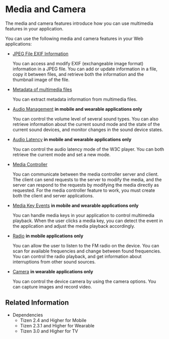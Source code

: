 # Media and Camera

The media and camera features introduce how you can use multimedia features in your application.

You can use the following media and camera features in your Web applications:

- [JPEG File EXIF Information](./jpeg-exif.md)

  You can access and modify EXIF (exchangeable image format) information in a JPEG file. You can add or update information in a file, copy it between files, and retrieve both the information and the thumbnail image of the file.

- [Metadata of multimedia files](./metadata.md)

  You can extract metadata information from multimedia files.

- [Audio Management](./audio.md) **in mobile and wearable applications only**

  You can control the volume level of several sound types. You can also retrieve information about the current sound mode and the state of the current sound devices, and monitor changes in the sound device states.

- [Audio Latency](./player-util.md) **in mobile and wearable applications only**

  You can control the audio latency mode of the W3C player. You can both retrieve the current mode and set a new mode.

- [Media Controller](./media-controller.md)

  You can communicate between the media controller server and client. The client can send requests to the server to modify the media, and the server can respond to the requests by modifying the media directly as requested. For the media controller feature to work, you must create both the client and server applications.

- [Media Key Events](./media-key.md) **in mobile and wearable applications only**

  You can handle media keys in your application to control multimedia playback. When the user clicks a media key, you can detect the event in the application and adjust the media playback accordingly.

- [Radio](./radio.md) **in mobile applications only**

  You can allow the user to listen to the FM radio on the device. You can scan for available frequencies and change between found frequencies. You can control the radio playback, and get information about interruptions from other sound sources.

- [Camera](./camera.md) **in wearable applications only**

  You can control the device camera by using the camera options. You can capture images and record video.

## Related Information
- Dependencies
  - Tizen 2.4 and Higher for Mobile
  - Tizen 2.3.1 and Higher for Wearable
  - Tizen 3.0 and Higher for TV

